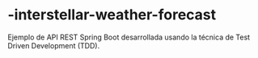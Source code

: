 # -interstellar-weather-forecast
Ejemplo de API REST Spring Boot desarrollada usando la técnica de Test Driven Development (TDD).
